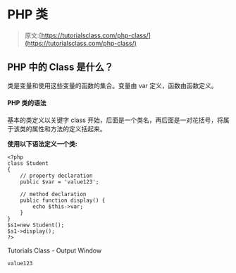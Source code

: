 # PHP 类

> 原文:[https://tutorialsclass.com/php-class/](https://tutorialsclass.com/php-class/)

## PHP 中的 Class 是什么？

类是变量和使用这些变量的函数的集合。变量由 var 定义，函数由函数定义。

#### PHP 类的语法

基本的类定义以关键字 class 开始，后面是一个类名，再后面是一对花括号，将属于该类的属性和方法的定义括起来。

**使用以下语法定义一个类:**

```
<?php
class Student
{
    // property declaration
    public $var = 'value123';

    // method declaration
    public function display() {
        echo $this->var;
    }
}
$s1=new Student();
$s1->display();
?>
```

Tutorials Class - Output Window

```
value123
```